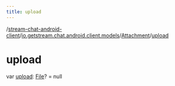 ```yaml
---
title: upload
---
```

/[stream-chat-android-client](../../index.md)/[io.getstream.chat.android.client.models](../index.md)/[Attachment](index.md)/[upload](upload.md)  
  
  
  
# upload  
var [upload](upload.md): [File](https://developer.android.com/reference/kotlin/java/io/File.html)? = null

